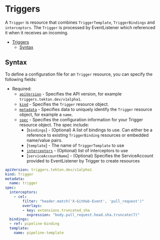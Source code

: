 <!--
---
linkTitle: "Trigger"
weight: 9
---
-->
# Triggers

A `Trigger` is resource that combines `TriggerTemplate`, `TriggerBindings` and `interceptors`. The `Trigger` is processed by EventListener which referenced it when it receives an incoming.

- [Triggers](#triggers)
  - [Syntax](#syntax)

## Syntax

To define a configuration file for an `Trigger` resource, you can specify
the following fields:

- Required:
  - [`apiVersion`][kubernetes-overview] - Specifies the API version, for example
    `triggers.tekton.dev/v1alpha1`.
  - [`kind`][kubernetes-overview] - Specifies the `Trigger` resource
    object.
  - [`metadata`][kubernetes-overview] - Specifies data to uniquely identify the
    `Trigger` resource object, for example a `name`.
  - [`spec`][kubernetes-overview] - Specifies the configuration information for
    your Trigger resource object. The spec include:
    - [`bindings`] - (Optional) A list of bindings to use. Can either be a reference to existing `TriggerBinding` resources or embedded name/value pairs.
    - [`template`] -  The name of `TriggerTemplate` to use
    - [`interceptors`](./eventlisteners.md#interceptors) - (Optional) list of interceptors to use
    - [`serviceAccountName`] - (Optional) Specifies the ServiceAccount provided to EventListener by Trigger to create resources


<!-- FILE: examples/triggers/trigger.yaml -->
```YAML
apiVersion: triggers.tekton.dev/v1alpha1
kind: Trigger
metadata:
  name: trigger
spec:
  interceptors:
    - cel:
        filter: "header.match('X-GitHub-Event', 'pull_request')"
        overlays:
        - key: extensions.truncated_sha
          expression: "body.pull_request.head.sha.truncate(7)"
  bindings:
  - ref: pipeline-binding
  template:
    name: pipeline-template
```

[kubernetes-overview]:
  https://kubernetes.io/docs/concepts/overview/working-with-objects/kubernetes-objects/#required-fields

